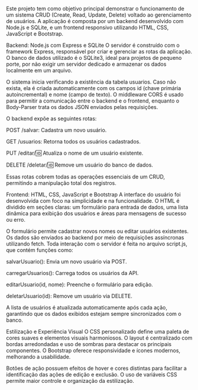 Este projeto tem como objetivo principal demonstrar o funcionamento de um sistema CRUD (Create, Read, Update, Delete) voltado ao gerenciamento de usuários. A aplicação é composta por um backend desenvolvido com Node.js e SQLite, e um frontend responsivo utilizando HTML, CSS, JavaScript e Bootstrap.

Backend: Node.js com Express e SQLite
O servidor é construído com o framework Express, responsável por criar e gerenciar as rotas da aplicação. O banco de dados utilizado é o SQLite3, ideal para projetos de pequeno porte, por não exigir um servidor dedicado e armazenar os dados localmente em um arquivo.

O sistema inicia verificando a existência da tabela usuarios. Caso não exista, ela é criada automaticamente com os campos id (chave primária autoincremental) e nome (campo de texto). O middleware CORS é usado para permitir a comunicação entre o backend e o frontend, enquanto o Body-Parser trata os dados JSON enviados pelas requisições.

O backend expõe as seguintes rotas:

POST /salvar: Cadastra um novo usuário.

GET /usuarios: Retorna todos os usuários cadastrados.

PUT /editar/:id: Atualiza o nome de um usuário existente.

DELETE /deletar/:id: Remove um usuário do banco de dados.

Essas rotas cobrem todas as operações essenciais de um CRUD, permitindo a manipulação total dos registros.

Frontend: HTML, CSS, JavaScript e Bootstrap
A interface do usuário foi desenvolvida com foco na simplicidade e na funcionalidade. O HTML é dividido em seções claras: um formulário para entrada de dados, uma lista dinâmica para exibição dos usuários e áreas para mensagens de sucesso ou erro.

O formulário permite cadastrar novos nomes ou editar usuários existentes. Os dados são enviados ao backend por meio de requisições assíncronas utilizando fetch. Toda interação com o servidor é feita no arquivo script.js, que contém funções como:

salvarUsuario(): Envia um novo usuário via POST.

carregarUsuarios(): Carrega todos os usuários da API.

editarUsuario(id, nome): Preenche o formulário para edição.

deletarUsuario(id): Remove um usuário via DELETE.

A lista de usuários é atualizada automaticamente após cada ação, garantindo que os dados exibidos estejam sempre sincronizados com o banco.

Estilização e Experiência Visual
O CSS personalizado define uma paleta de cores suaves e elementos visuais harmoniosos. O layout é centralizado com bordas arredondadas e uso de sombras para destacar os principais componentes. O Bootstrap oferece responsividade e ícones modernos, melhorando a usabilidade.

Botões de ação possuem efeitos de hover e cores distintas para facilitar a identificação das ações de edição e exclusão. O uso de variáveis CSS permite maior controle e organização da estilização.
